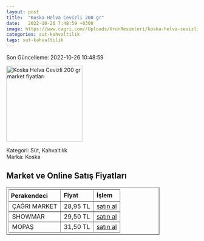 ```yaml
---
layout: post
title:  "Koska Helva Cevizli 200 gr"
date:   2022-10-26 7:48:59 +0300
image: https://www.cagri.com//Uploads/UrunResimleri/koska-helva-cevizli-200-gr-8288.jpg
categories: sut-kahvaltilik
tags: sut-kahvaltilik
---
```


Son Güncelleme: 2022-10-26 10:48:59

<img src="https://www.cagri.com//Uploads/UrunResimleri/koska-helva-cevizli-200-gr-8288.jpg" width="200" alt="Koska Helva Cevizli 200 gr market fiyatları" />

Kategori: Süt, Kahvaltılık
<br />
Marka: Koska

<h2>Market ve Online Satış Fiyatları</h2>

<table border="1" style="padding: 5px;width:80%;">
  <tr>
    <td style="padding: 5px;"><strong>Perakendeci</strong></td>
    <td><strong>Fiyat</strong></td>
    <td><strong>İşlem</strong></td>
  </tr>
  <tr>
              <td title="Çağrı Market">ÇAĞRI MARKET</td>
              <td>28,95 TL</td>
              <td><a title="Çağrı Market" target="_blank" href="https://www.cagri.com/koska-helva-cevizli-200-gr">satın al</a></td>
            </tr><tr>
              <td title="Showmar">SHOWMAR</td>
              <td>29,50 TL</td>
              <td><a title="Showmar" target="_blank" href="https://www.showmar.com.tr/urun/koska-helva-cevizli-200gr">satın al</a></td>
            </tr><tr>
              <td title="Mopaş">MOPAŞ</td>
              <td>31,50 TL</td>
              <td><a title="Mopaş" target="_blank" href="https://www.mopas.com.tr/koska-cevizli-yaz-helvasi-200-gr/p/103276">satın al</a></td>
            </tr>
</table>
